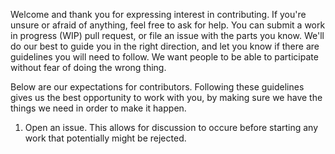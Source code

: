 Welcome and thank you for expressing interest in contributing. If you're unsure or afraid of anything, feel free to ask for help. You can submit a work in progress (WIP) pull request, or file an issue with the parts you know. We'll do our best to guide you in the right direction, and let you know if there are guidelines you will need to follow. We want people to be able to participate without fear of doing the wrong thing.

Below are our expectations for contributors. Following these guidelines gives us the best opportunity to work with you, by making sure we have the things we need in order to make it happen.

1. Open an issue. This allows for discussion to occure before starting any work that potentially might be rejected.
